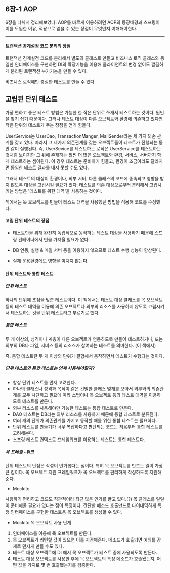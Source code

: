 ## 6장-1 AOP

6장을 나눠서 정리해보았다. AOP를 바르게 이용하려면 AOP의 등장배경과 스프링이 이를 도입한 이유,
적용으로 얻을 수 있는 장점이 무엇인지 이해해야한다. 

---

#### 트랜잭션 경계설정 코드 분리의 장점

트랜잭션 경계설정 코드를 분리해서 별도의 클래스로 만들고 비즈니스 로직 클래스와 동일한 인터페이스를 구현하면 DI의
확장기능을 이용해 클라이언트의 변경 없이도 깔끔하게 분리된 트랜잭션 부가기능을 만들 수 있다. 

비즈니스 로직에만 충실한 테스트를 만들 수 있다. 

## 고립된 단위 테스트

가장 편하고 좋은 테스트 방법은 가능한 한 작은 단위로 쪼개서 테스트하는 것이다. 원인을 찾기 쉽기 때문이다. 
그러나 테스트 대상이 다른 오브젝트와 환경에 의존하고 있다면 작은 단위의 테스트가 주는 장점을 얻기 힘들다. 


UserService는 UserDao, TransactionManger, MailSender라는 세 가지 의존 관계를 갖고 있다. 따라서 그 세가지 의존관계를 갖는 오브젝트들이 테스트가 진행되는 동안 같이 실행된다.
즉, UserSevice를 테스트하는 로직은 UserService를 테스트하는 것처럼 보이지만 그 뒤에 존재하는 훨씬 더 많은
오브젝트와 환경, 서비스, 서버까지 함게 테스트하는 셈이된다. 
이 경우 테스트는 준비하기 힘들고, 환경이 조금이라도 달라지면 동일한 테스트 결과를 내지 못할 수도 있다.


그래서 테스트의 대상이 환경이나, 외부 서버, 다른 클래스의 코드에 종속되고 영향을 받지 않도록 대상을 고립시킬 필요가 있다. 
테스트를 의존 대상으로부터 분리해서 고립시키는 방법은 '테스트를 위한 대역'을 사용하는 것이다. 

책에서는 목 오브젝트를 만들어 테스트 대역을 사용했던 방법을 적용해 코드를 수정했다.

#### 고립 단위 테스트의 장점

* 테스트만을 위해 완전히 독립적으로 동작하는 테스트 대상을 사용하기 때문에 스프링 컨테이너에서 빈을 가져올 필요가 없다. 

* DB 연동, 실행 & 메일 서버 등을 이용하지 않으므로 테스트 수행 성능이 향상된다. 

* 실제 운용환경에도 영향을 미치지 않는다.


#### 단위 테스트와 통합 테스트

##### 단위 테스트

하나의 단위에 초점을 맞춘 테스트이다. 이 책에서는 테스트 대상 클래스를 목 오브젝트 등의 테스트 대역을 이용해 의존 오브젝트나 외부의 리소스를 사용하지 않도록 고립시켜서 테스트하는 것을 단위 테스트라고 부르기로 했다. 

##### 통합 테스트

두 개 이상의, 성격이나 계층이 다른 오브젝트가 연동하도록 만들어 테스트하거나, 또는 외부의 DB나 파일, 서비스 등의 리소스가 참여하는 테스트를 의미한다.
(이 책에서)

즉, 통합 테스트란 두 개 이상의 단위가 결합해서 동작하면서 테스트가 수행되는 것이다.

##### 단위 테스트와 통합 테스트는 언제 사용해야할까?

* 항상 단위 테스트를 먼저 고려한다.
* 하나의 클래스나 성격과 목적이 같은 긴밀한 클래스 몇개를 모아서 외부와의 의존관계를 모두 차단하고 필요에 따라 스텁이나 목 오브젝트 등의 테스트 대역을 이용하도록 테스트를 만든다. 
* 외부 리소스를 사용해야만 가능한 테스트는 통합 테스트로 만든다.
* DAO 테스트는 DB라는 외부 리소스를 사용하기 때문에 통합 테스트로 분류된다. 
* 여러 개의 단위가 의존관계를 가지고 동작할 때를 위한 통합 테스트는 필요하다. 
* 단위 테스트를 만들기가 너무 복잡하다고 판단되는 코드는 처음부터 통합 테스트를 고려해본다. 
* 스프링 테스트 컨텍스트 프레임워크를 이용하는 테스트는 통합 테스트다. 


##### 목 프레임 -워크

단위 테스트의 단점은 작성이 번거롭다는 점이다. 특히 목 오브젝트를 만드는 일이 가장 큰 짐이다.
목 오브젝트 지원 프레임워크가 목 오브젝트를 편리하게 작성하도록 지원해준다. 

* Mockito

사용하기 편리하고 코드도 직관적이라 최근 많은 인기를 끌고 있다.(?)
목 클래스를 일일이 준비해둘 필요가 없다는 점이 특징이다.
간단한 메소드 호출만드로 다이내믹하게 특정 인터페이스를 구현한 테스트용 목 오브젝트를 생성할 수 있다.

* Mockito 목 오브젝트 사용 단계

1. 인터페이스를 이용해 목 오브젝트를 만든다. 
2. 목 오브젝트가 리턴할 값이 있으면 이를 지정해준다. 메소드가 호출되면 예외를 강제로 던지게 만들 수도 있다.
3. 테스트 대상 오브젝트에 DI 해서 목 오브젝트가 테스트 중에 사용되도록 만든다.
4. 테스트 대상 오브젝트를 사용한 후에 목 오브젝트의 특정 메소드가 호출됐는지, 어떤 값을 가지로 몇 번 호출됐는지를 검증한다. 



